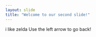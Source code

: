 ```yaml
---
layout: slide
title: "Welcome to our second slide!"
---
```

i like zelda
Use the left arrow to go back!
